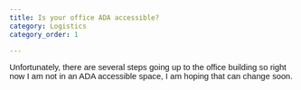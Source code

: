 ```yaml
---
title: Is your office ADA accessible?
category: Logistics
category_order: 1

---
```




<p><span id="docs-internal-guid-ed8366bf-7fff-97e1-7211-b3b9befd91be"><span style="font-size: 11pt; font-family: Arial; background-color: transparent; font-variant-numeric: normal; font-variant-east-asian: normal; vertical-align: baseline; white-space: pre-wrap;">Unfortunately, there are several steps going up to the office building so right now I am not in an ADA accessible space, I am hoping that can change soon. </span></span></p>



